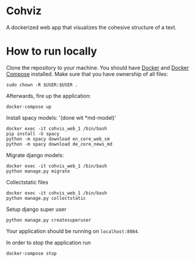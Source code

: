 # Cohviz

A dockerized web app that visualizes the cohesive structure of a text.

# How to run locally

Clone the repository to your machine. You should have [Docker](https://docs.docker.com/engine/installation/) and [Docker Compose](https://docs.docker.com/compose/install/) installed. Make sure that you have ownership of all files:

```
sudo chown -R $USER:$USER .
```

Afterwards, fire up the application:

```
docker-compose up
```
Install spacy models: '(done wit *md-model)'

```
docker exec -it cohvis_web_1 /bin/bash
pip install -U spacy
python -m spacy download en_core_web_sm
python -m spacy download de_core_news_md
```
Migrate django models:

```
docker exec -it cohvis_web_1 /bin/bash
python manage.py migrate
```

Collectstatic files

```
docker exec -it cohvis_web_1 /bin/bash
python manage.py collectstatic
```




Setup django super user

```
python manage.py createsuperuser
```

Your application should be running on `localhost:8084`. 

In order to stop the application run

```
docker-compose stop
```
